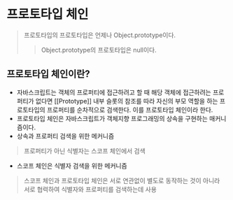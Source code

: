 # 프로토타입 체인

> 프로토타입의 프로토타입은 언제나 Object.prototype이다.
>
> > Object.prototype의 프로토타입은 null이다.

## 프로토타입 체인이란?

- 자바스크립트는 객체의 프로퍼티에 접근하려고 할 때 해당 객체에 접근하려는 프로퍼티가 없다면 [[Prototype]] 내부 슬롯의 참조를 따라 자신의 부모 역할을 하는 프로토타입의 프로퍼티를 순차적으로 검색한다. 이를 프로토타입 체인이라 한다.
- 프로토타입 체인은 자바스크립트가 객체지향 프로그래밍의 상속을 구현하는 매커니즘이다.
- 상속과 프로퍼티 검색을 위한 메커니즘

> 프로퍼티가 아닌 식별자는 스코프 체인에서 검색

- 스코프 체인은 식별자 검색을 위한 메커니즘

> 스코프 체인과 프로토타입 체인은 서로 연관없이 별도로 동작하는 것이 아니라 서로 협력하여 식별자와 프로퍼티를 검색하는데 사용
